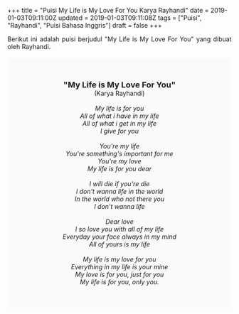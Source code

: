 +++
title = "Puisi My Life is My Love For You Karya Rayhandi"
date = 2019-01-03T09:11:00Z
updated = 2019-01-03T09:11:08Z
tags = ["Puisi", "Rayhandi", "Puisi Bahasa Inggris"]
draft = false
+++

<div dir="ltr" style="text-align: left;" trbidi="on"><div style="text-align: justify;">Berikut ini adalah puisi berjudul "My Life is My Love For You" yang dibuat oleh Rayhandi.</div><br /><div style="background: #FAFAFA; font-size: 14px; height: auto; margin: 0 auto; padding: 50px; text-align: center; width: auto;"><span style="font-size: 18px;"><b>"My Life is My Love For You"</b></span><br />(Karya Rayhandi)<br /><br /><i>My life is for you<br />All of what i have in my life<br />All of what i get in my life<br />I give for you<br /><br />You're my life<br />You're something's important for me<br />You're my love<br />My life is for you dear<br /><br />I will die if you're die<br />I don't wanna life in the world<br />In the world who not there you <br />I don't wanna life<br /><br />Dear love<br />I so love you with all of my life<br />Everyday your face always in my mind<br />All of yours is my life<br /><br />My life is my love for you<br />Everything in my life is your mine<br />My love is for you, just for you<br />My life is for you, only you.</i> </div></div>
